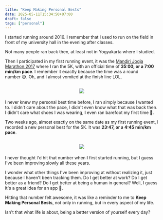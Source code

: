```yaml
---
title: "Keep Making Personal Bests"
date: 2025-05-11T15:34:50+07:00
draft: false
tags: ["personal"]
---
```


<!-- Background i am running -->
I started running around 2016. I remember that I used to run on the field in front of my university hall in the evening after classes. 

Not many people ran back then, at least not in Yogyakarta where I studied.

<!-- First event at 2017 and my PB -->
Then I participated in my first running event, it was the <a href="https://www.bankmandiri.co.id/en/news-detail?primaryKey=38496&backUrl=/search%3Fkeywords%3DMy%20name%20is%20MT4WhatsApp%EF%BC%9A%2085294399212%26searchCategory%3D0" target="_blank">Mandiri Jogja Marathon 2017</a> where I ran the 5K, with an official time of **35:00, or a 7:00 min/km pace**. I remember it exactly because the time was a round number 😅. Oh, and I almost vomited at the finish line LOL.

<div style="text-align: center; margin-top: 30px; margin-bottom: 20px;">
    <img src="/assets/mandiri-jogja-marathon-2017.webp" style="max-width: 100%; max-height: 300px; width: auto; height: auto; display: inline-block;">
</div>

I never knew my personal best time before, I ran simply because I wanted to. I didn't care about the pace, I didn't even know what that was back then. I didn't care what shoes I was wearing, I even ran barefoot my first time 🤣.

<!-- Fast forward to 2025 and my PB -->
Two weeks ago, almost exactly on the same date as my first running event, I recorded a new personal best for the 5K. It was **23:47, or a 4:45 min/km pace**. 

<div style="text-align: center; margin-top: 30px; margin-bottom: 20px;">
    <img src="/assets/strava-personal-best-5k.webp" style="max-width: 100%; max-height: 200px; width: auto; height: auto; display: inline-block;">
</div>

I never thought I'd hit that number when I first started running, but I guess I've been improving slowly all these years.

<!-- Reflection on how we need to keep track of things we want to improve -->
I wonder what other things I've been improving at without realizing it, just because I haven't been tracking them. Do I get better at work? Do I get better as a friend? Do I get better at being a human in general? Well, I guess it's a great idea for an app 🧐.

<!-- Keep improving -->
Hitting that number felt awesome, it was like a reminder to me to **Keep Making Personal Bests**, not only in running, but in every aspect of my life.

Isn't that what life is about, being a better version of yourself every day?